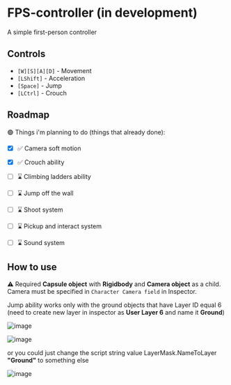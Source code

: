 # FPS-controller (in development)

A simple first-person controller

## Controls
-  `[W][S][A][D]` - Movement
-  `[LShift]` - Acceleration
-  `[Space]` - Jump
-  `[LCtrl]` - Crouch

## Roadmap
:green_circle: Things i'm planning to do (things that already done):
- [x] :white_check_mark: Camera soft motion
- [x] :white_check_mark: Crouch ability
- [ ] :hourglass: Climbing ladders ability
- [ ] :hourglass: Jump off the wall
- [ ] :hourglass: Shoot system
- [ ] :hourglass: Pickup and interact system
- [ ] :hourglass: Sound system


## How to use
:warning: Required **Capsule object** with **Rigidbody** and **Camera object** as a child. Camera must be specified in `Character Camera field` in Inspector.

Jump ability works only with the ground objects that have Layer ID equal 6
(need to create new layer in inspector as **User Layer 6** and name it **Ground**)

![image](https://github.com/ViaKotov/1PP-controller/assets/89484940/0386f3cd-db99-452a-91dd-4249176831f4)

![image](https://github.com/ViaKotov/1PP-controller/assets/89484940/8fa4f767-835e-459f-952d-c0d208af7469)

or you could just change the script string value LayerMask.NameToLayer  **"Ground"** to something else

![image](https://github.com/ViaKotov/1PP-controller/assets/89484940/497b4aaa-f041-40ef-b509-478d6c14c68b)



